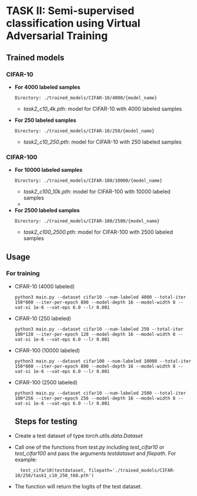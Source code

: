 # TASK II: Semi-supervised classification using Virtual Adversarial Training

## Trained models

### CIFAR-10

- **For 4000 labeled samples**
  ```
  Directory: ./trained_models/CIFAR-10/4000/{model_name}
  ```
  - *task2_c10_4k.pth*: model for CIFAR-10 with 4000 labeled samples 

- **For 250 labeled samples**
  ```
  Directory: ./trained_models/CIFAR-10/250/{model_name}
  ```
  - *task2_c10_250.pth*: model for CIFAR-10 with 250 labeled samples 

### CIFAR-100

- **For 10000 labeled samples**
  ```
  Directory: ./trained_models/CIFAR-100/10000/{model_name}
  ```
  - *task2_c100_10k.pth*: model for CIFAR-100 with 10000 labeled samples 
  - 
- **For 2500 labeled samples**
  ```
  Directory: ./trained_models/CIFAR-100/2500/{model_name}
  ```
  - *task2_c100_2500.pth*: model for CIFAR-100 with 2500 labeled samples


## Usage

### For training

- CIFAR-10 (4000 labeled)
  ```
  python3 main.py --dataset cifar10 --num-labeled 4000 --total-iter 150*800 --iter-per-epoch 800 --model-depth 16 --model-width 8 --vat-xi 1e-6 --vat-eps 6.0 --lr 0.001
  ```
- CIFAR-10 (250 labeled)
   ```
  python3 main.py --dataset cifar10 --num-labeled 250 --total-iter 100*128 --iter-per-epoch 128 --model-depth 16 --model-width 8 --vat-xi 1e-6 --vat-eps 6.0 --lr 0.001
  ```

- CIFAR-100 (10000 labeled)

  ```
  python3 main.py --dataset cifar100 --num-labeled 10000 --total-iter 150*800 --iter-per-epoch 800 --model-depth 16 --model-width 8 --vat-xi 1e-6 --vat-eps 6.0 --lr 0.001
  ```
- CIFAR-100 (2500 labeled)
   ```
  python3 main.py --dataset cifar10 --num-labeled 2500 --total-iter 100*256 --iter-per-epoch 256 --model-depth 16 --model-width 8 --vat-xi 1e-6 --vat-eps 6.0 --lr 0.001
  ```

  ## Steps for testing

- Create a test dataset of type *torch.utils.data.Dataset*
- Call one of the functions from *test.py* including *test_cifar10* or *test_cifar100* and pass the arguments *testdataset* and *filepath*. For example:
  ```
    test_cifar10(testdataset, filepath='./trained_models/CIFAR-10/250/task1_c10_250_t60.pth')
  ```
- The function will return the logits of the test dataset.